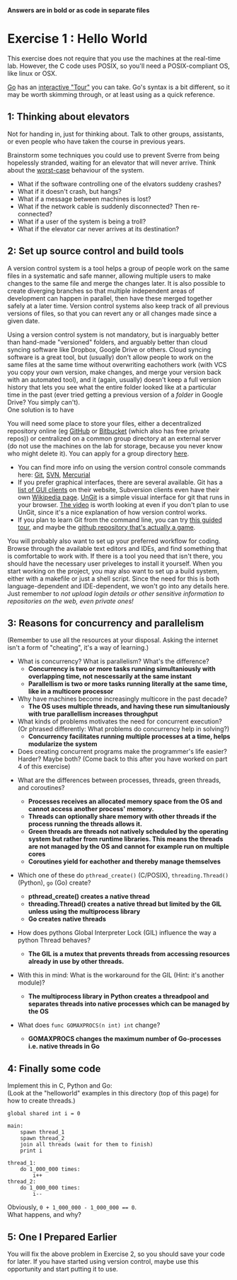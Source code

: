 **Answers are in bold or as code in separate files**

Exercise 1 : Hello World
========================

This exercise does not require that you use the machines at the real-time lab. However, the C code uses POSIX, so you'll need a POSIX-compliant OS, like linux or OSX.

[Go](http://golang.org) has an [interactive "Tour"](http://tour.golang.org/list) you can take. Go's syntax is a bit different, so it may be worth skimming through, or at least using as a quick reference.



1: Thinking about elevators
---------------------------

Not for handing in, just for thinking about. Talk to other groups, assistants, or even people who have taken the course in previous years.

Brainstorm some techniques you could use to prevent Sverre from being hopelessly stranded, waiting for an elevator that will never arrive. Think about the  [worst-case](http://xkcd.com/748/) behaviour of the system.
 - What if the software controlling one of the elvators suddeny crashes?
 - What if it doesn't crash, but hangs?
 - What if a message between machines is lost?
 - What if the network cable is suddenly disconnected? Then re-connected?
 - What if a user of the system is being a troll?
 - What if the elevator car never arrives at its destination?

 
2: Set up source control and build tools
----------------------------------------

A version control system is a tool helps a group of people work on the same files in a systematic and safe manner, allowing multiple users to make changes to the same file and merge the changes later. It is also possible to create diverging branches so that multiple independent areas of development can happen in parallel, then have these merged together safely at a later time. Version control systems also keep track of all previous versions of files, so that you can revert any or all changes made since a given date.

Using a version control system is not mandatory, but is inarguably better than hand-made "versioned" folders, and arguably better than cloud syncing software like Dropbox, Google Drive or others. Cloud syncing software is a great tool, but (usually) don't allow people to work on the same files at the same time without overwriting eachothers work (with VCS you copy your own version, make changes, and merge your version back with an automated tool), and it (again, usually) doesn't keep a full version history that lets you see what the entire folder looked like at a particular time in the past (ever tried getting a previous version of a *folder* in Google Drive? You simply can't).  
One solution is to have 

You will need some place to store your files, either a decentralized repository online (eg [GitHub](https://github.com/) or [Bitbucket](https://bitbucket.org/) (which also has free private repos)) or centralized on a common group directory at an external server (do not use the machines on the lab for storage, because you never know who might delete it). You can apply for a group directory [here](http://www.stud.ntnu.no/kundesenter/).

 - You can find more info on using the version control console commands here: [Git](http://git-scm.com/), [SVN](http://svnbook.org/), [Mercurial](http://mercurial.selenic.com/)
 - If you prefer graphical interfaces, there are several available. Git has a [list of GUI clients](https://git-scm.com/downloads/guis) on their website, Subversion clients even have their own [Wikipedia page](https://en.wikipedia.org/wiki/Comparison_of_Subversion_clients). [UnGit](https://github.com/FredrikNoren/ungit) is a simple visual interface for git that runs in your browser. [The video](http://youtu.be/hkBVAi3oKvo) is worth looking at even if you don't plan to use UnGit, since it's a nice explanation of how version control works.
 - If you plan to learn Git from the command line, you can try [this guided tour](https://try.github.io/), and maybe the [github repository that's actually a game](https://github.com/git-game/git-game).

You will probably also want to set up your preferred workflow for coding. Browse through the available text editors and IDEs, and find something that is comfortable to work with. If there is a tool you need that isn't there, you should have the necessary user priveleges to install it yourself.
When you start working on the project, you may also want to set up a build system, either with a makefile or just a shell script. Since the need for this is both language-dependent and IDE-dependent, we won't go into any details here. Just remember to *not upload login details or other sensitive information to repositories on the web, even private ones!*


3: Reasons for concurrency and parallelism
------------------------------------------

(Remember to use all the resources at your disposal. Asking the internet isn't a form of "cheating", it's a way of learning.)

 - What is concurrency? What is parallelism? What's the difference?
    - **Concurrency is two or more tasks running simultaniously with overlapping time, not nescessarily at the same instant**
    - **Parallellism is two or more tasks running literally at the same time, like in a multicore processor**
 - Why have machines become increasingly multicore in the past decade?
    - **The OS uses multiple threads, and having these run simultaniously with true parallellism increases throughput**
 - What kinds of problems motivates the need for concurrent execution? (Or phrased differently: What problems do concurrency help in solving?)
    - **Concurrency facilitates running multiple processes at a time, helps modularize the system**
 - Does creating concurrent programs make the programmer's life easier? Harder? Maybe both? (Come back to this after you have worked on part 4 of this exercise)

<!-- -->
 - What are the differences between processes, threads, green threads, and coroutines?
    - **Processes receives an allocated memory space from the OS and cannot access another process' memory.**
    - **Threads can optionally share memory with other threads if the process running the threads allows it.**
    - **Green threads are threads not natively scheduled by the operating system but rather from runtime libraries. This means the threads are not managed by the OS and cannot for example run on multiple cores**
    - **Coroutines yield for eachother and thereby manage themselves**
 - Which one of these do `pthread_create()` (C/POSIX), `threading.Thread()` (Python), `go` (Go) create?
    - **pthread_create() creates a native thread**
    - **threading.Thread() creates a native thread but limited by the GIL unless using the multiprocess library**
    - **Go creates native threads**
 - How does pythons Global Interpreter Lock (GIL) influence the way a python Thread behaves?
    - **The GIL is a mutex that prevents threads from accessing resources already in use by other threads.**

 - With this in mind: What is the workaround for the GIL (Hint: it's another module)?
    - **The multiprocess library in Python creates a threadpool and separates threads into native processes which can be managed by the OS**

 - What does `func GOMAXPROCS(n int) int` change? 
    - **GOMAXPROCS changes the maximum number of Go-processes i.e. native threads in Go**



4: Finally some code
--------------------

Implement this in C, Python and Go:  
(Look at the "helloworld" examples in this directory (top of this page) for how to create threads.)


    global shared int i = 0

    main:
        spawn thread_1
        spawn thread_2
        join all threads (wait for them to finish)
        print i

    thread_1:
        do 1_000_000 times:
            i++
    thread_2:
        do 1_000_000 times:
            i--
            
Obviously, `0 + 1_000_000 - 1_000_000 == 0`.  
What happens, and why?


5: One I Prepared Earlier
-------------------------

You will fix the above problem in Exercise 2, so you should save your code for later. If you have started using version control, maybe use this opportunity and start putting it to use.


